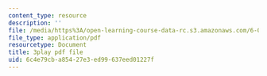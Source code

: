 ```yaml
---
content_type: resource
description: ''
file: /media/https%3A/open-learning-course-data-rc.s3.amazonaws.com/6-046j-design-and-analysis-of-algorithms-spring-2015/6c4e79cba85427e3ed99637eed01227f_iTMn0Kt18tg.pdf
file_type: application/pdf
resourcetype: Document
title: 3play pdf file
uid: 6c4e79cb-a854-27e3-ed99-637eed01227f
---
```

